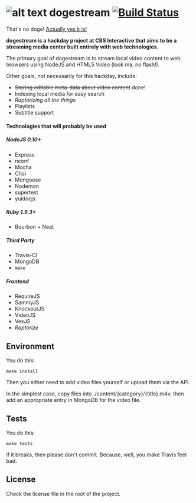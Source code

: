 ![alt text](http://i.imgur.com/6AWcQQC.png "such venice doge") dogestream [![Build Status](https://travis-ci.org/WowSuchDogestream/dogestream.png?branch=master)](https://travis-ci.org/WowSuchDogestream/dogestream)
===========

That's no doge! [Actually yes it is!](http://en.wikipedia.org/wiki/Doge_of_Venice)

**dogestream is a hackday project at CBS Interactive that aims to be a streaming media center built entirely with web technologies.**

The primary goal of dogestream is to stream local video content to web browsers using NodeJS and HTML5 Video (look ma, no flash!).

Other goals, not necessarily for this hackday, include:
  - ~~Storing editable meta-data about video content~~ done!
  - Indexing local media for easy search
  - _Raptorizing all the things_
  - Playlists
  - Subtitle support

#### Technologies that will probably be used

##### NodeJS 0.10+
  - Express
  - nconf
  - Mocha
  - Chai
  - Mongoose
  - Nodemon
  - supertest
  - yuidocjs

##### Ruby 1.9.3+
  - Bourbon + Neat

##### Third Party
  - Travis-CI
  - MongoDB
  - `make`

##### Frontend
  - RequireJS
  - SammyJS
  - KnockoutJS
  - VideoJS
  - VexJS
  - _Raptorize_


## Environment
You do this:

```
make install
```

Then you either need to add video files yourself or upload them via the API.

In the simplest case, copy files into ./content/{category}/{title}.m4v, then
add an appropriate entry in MongoDB for the video file.

## Tests

You do this:

```
make tests
```

If it breaks, then please don't commit. Because, well, you make Travis feel bad.

## License
Check the license file in the root of the project.
